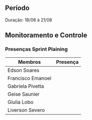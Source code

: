 ## Período
Duração: 18/08 à 21/08

## Monitoramento e Controle
### Presenças Sprint Plaining
| Membros  |  Presença  |
| ------------------- | ------------------- |
|  Edson Soares |   |
|  Francisco Emanoel |   |
|  Gabriela Pivetta |   |
|  Geise Saunier |   |
|  Giulia Lobo |   |
|  Liverson Severo |   |
